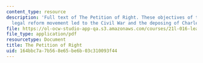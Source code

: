 ```yaml
---
content_type: resource
description: 'Full text of The Petition of Right. These objectives of the 1628 English
  legal reform movement led to the Civil War and the deposing of Charles I in 1649. '
file: https://ol-ocw-studio-app-qa.s3.amazonaws.com/courses/21l-016-learning-from-the-past-drama-science-performance-spring-2009/164bbc7a7b568e65be6b03c310093f44_MIT21L_016s09_read09_right.pdf
file_type: application/pdf
resourcetype: Document
title: The Petition of Right
uid: 164bbc7a-7b56-8e65-be6b-03c310093f44
---
```

